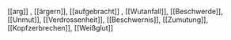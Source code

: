 [[arg]]
, [[ärgern]], [[aufgebracht]]
, [[Wutanfall]], [[Beschwerde]], [[Unmut]], [[Verdrossenheit]], [[Beschwernis]], [[Zumutung]], [[Kopfzerbrechen]], [[Weißglut]]